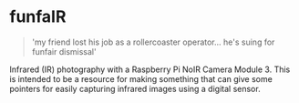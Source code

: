 #  funfaIR

> 'my friend lost his job as a rollercoaster operator... he's suing for funfair dismissal'

Infrared (IR) photography with a Raspberry Pi NoIR Camera Module 3. This is intended to be a resource for making something that can give some pointers for easily capturing infrared images using a digital sensor.

